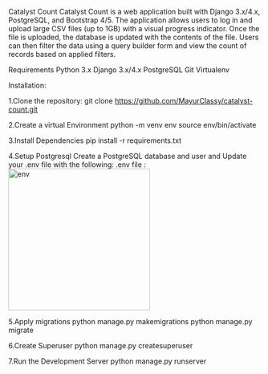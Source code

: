 Catalyst Count
Catalyst Count is a web application built with Django 3.x/4.x, PostgreSQL, and Bootstrap 4/5. The application allows users to log in and upload large CSV files (up to 1GB) with a visual progress indicator. Once the file is uploaded, the database is updated with the contents of the file. Users can then filter the data using a query builder form and view the count of records based on applied filters.

Requirements
Python 3.x
Django 3.x/4.x
PostgreSQL
Git
Virtualenv

Installation:

1.Clone the repository:
git clone https://github.com/MayurClassy/catalyst-count.git

2.Create a virtual Environment
python -m venv env
source env/bin/activate 

3.Install Dependencies
pip install -r requirements.txt

4.Setup Postgresql
Create a PostgreSQL database and user and Update your .env file with the following:
.env file :
<img width="282" alt="env" src="https://github.com/user-attachments/assets/8a0d1b38-4b7f-4dcb-ad70-f8ab4cb96d0d">


5.Apply migrations
python manage.py makemigrations
python manage.py migrate

6.Create Superuser
python manage.py createsuperuser

7.Run the Development Server
python manage.py runserver
